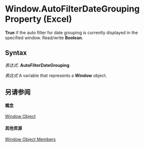 
# Window.AutoFilterDateGrouping Property (Excel)

 **True** if the auto filter for date grouping is currently displayed in the specified window. Read/write **Boolean**.


## Syntax

 _表达式_. **AutoFilterDateGrouping**

 _表达式_ A variable that represents a **Window** object.


## 另请参阅


#### 概念


[Window Object](8591b1ad-76f8-14e2-9120-406b65093f5a.md)
#### 其他资源


[Window Object Members](http://msdn.microsoft.com/library/f11db427-24a4-041c-2fd5-03ce73ae6c16%28Office.15%29.aspx)